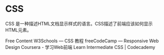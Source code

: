 # CSS
CSS 是一种描述HTML文档显示样式的语言。CSS描述了前端应该如何显示HTML元素。

<ResourceGroupTitle>Free Content</ResourceGroupTitle>
<BadgeLink colorScheme='yellow' badgeText='Read' href='https://www.w3school.com.cn/css/index.asp'>W3Schools — CSS 教程</BadgeLink>
<BadgeLink colorScheme='yellow' badgeText='Read' href='https://www.freecodecamp.org/learn/responsive-web-design/'>freeCodeCamp — Responsive Web Design</BadgeLink>
<BadgeLink colorScheme='green' badgeText='Course' href='https://zh.coursera.org/learn/html-css-javascript-for-web-developers'>Coursera - 学习Web前端 </BadgeLink>
<BadgeLink colorScheme='green' badgeText='Course' href='https://www.codecademy.com/learn/learn-intermediate-css'>Learn Intermediate CSS | Codecademy</BadgeLink>

